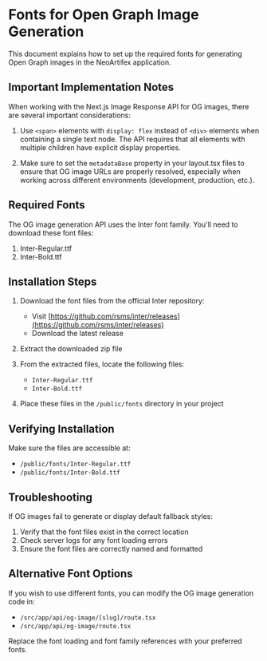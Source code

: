 # Fonts for Open Graph Image Generation

This document explains how to set up the required fonts for generating Open Graph images in the NeoArtifex application.

## Important Implementation Notes

When working with the Next.js Image Response API for OG images, there are several important considerations:

1. Use `<span>` elements with `display: flex` instead of `<div>` elements when containing a single text node. The API requires that all elements with multiple children have explicit display properties.

2. Make sure to set the `metadataBase` property in your layout.tsx files to ensure that OG image URLs are properly resolved, especially when working across different environments (development, production, etc.).

## Required Fonts

The OG image generation API uses the Inter font family. You'll need to download these font files:

1. Inter-Regular.ttf
2. Inter-Bold.ttf

## Installation Steps

1. Download the font files from the official Inter repository:
   - Visit [https://github.com/rsms/inter/releases](https://github.com/rsms/inter/releases)
   - Download the latest release

2. Extract the downloaded zip file

3. From the extracted files, locate the following files:
   - `Inter-Regular.ttf`
   - `Inter-Bold.ttf`

4. Place these files in the `/public/fonts` directory in your project

## Verifying Installation

Make sure the files are accessible at:
- `/public/fonts/Inter-Regular.ttf`
- `/public/fonts/Inter-Bold.ttf`

## Troubleshooting

If OG images fail to generate or display default fallback styles:

1. Verify that the font files exist in the correct location
2. Check server logs for any font loading errors
3. Ensure the font files are correctly named and formatted

## Alternative Font Options

If you wish to use different fonts, you can modify the OG image generation code in:
- `/src/app/api/og-image/[slug]/route.tsx`
- `/src/app/api/og-image/route.tsx`

Replace the font loading and font family references with your preferred fonts.